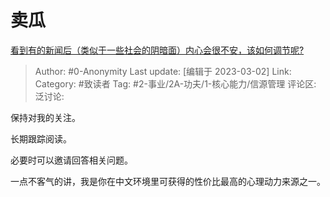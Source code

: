 # 卖瓜
[看到有的新闻后（类似于一些社会的阴暗面）内心会很不安，该如何调节呢?](https://www.zhihu.com/question/586993777/answer/2918501904)

> Author: #0-Anonymity
> Last update: [编辑于 2023-03-02]
> Link:
> Category: #致读者
> Tag: #2-事业/2A-功夫/1-核心能力/信源管理 
> 评论区:
> 泛讨论:

保持对我的关注。

长期跟踪阅读。

必要时可以邀请回答相关问题。

一点不客气的讲，我是你在中文环境里可获得的性价比最高的心理动力来源之一。
